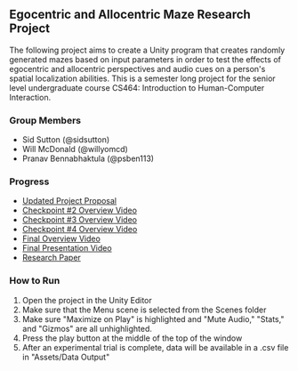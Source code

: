 ## Egocentric and Allocentric Maze Research Project

The following project aims to create a Unity program that creates randomly generated mazes based on input parameters in order to test the effects of egocentric and allocentric perspectives and audio cues on a person's spatial localization abilities. This is a semester long project for the senior level undergraduate course CS464: Introduction to Human-Computer Interaction.

### Group Members

- Sid Sutton (@sidsutton)
- Will McDonald (@willyomcd)
- Pranav Bennabhaktula (@psben113)

### Progress

- [Updated Project Proposal](https://docs.google.com/document/d/1TsocKVridbSfAbfKtnouH__ijXrVK2Vo9TyZ15d5EGU/edit?usp=sharing)
- [Checkpoint #2 Overview Video](https://youtu.be/YxyDx8iy3jk)
- [Checkpoint #3 Overview Video](https://www.youtube.com/watch?v=xh_AnP34UmA&feature=youtu.be)
- [Checkpoint #4 Overview Video](https://www.youtube.com/watch?v=OxIcumU--44&feature=youtu.be)
- [Final Overview Video]()
- [Final Presentation Video](https://youtu.be/Tj5PiZE2_FU)
- [Research Paper](https://www.overleaf.com/read/vgvvfjdncjxq)

### How to Run
1. Open the project in the Unity Editor
2. Make sure that the Menu scene is selected from the Scenes folder
3. Make sure "Maximize on Play" is highlighted and "Mute Audio," "Stats," and "Gizmos" are all unhighlighted.
4. Press the play button at the middle of the top of the window
5. After an experimental trial is complete, data will be available in a .csv file in "Assets/Data Output"
